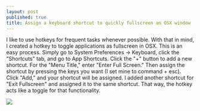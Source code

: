 ```yaml
---
layout: post
published: true
title: Assign a keyboard shortcut to quickly fullscreen an OSX window
---
```

I like to use hotkeys for frequent tasks whenever possible. With that in mind, I created a hotkey to toggle applications as fullscreen in OSX. This is an easy process. Simply go to System Preferences -> Keyboard, click the "Shortcuts" tab, and go to App Shortcuts. Click the "+" button to add a new shortcut. For the "Menu Title," enter "Enter Full Screen." Then assign the shortcut by pressing the keys you want (I set mine to command + esc). Click "Add," and your shortcut will be assigned. I added another shortcut for "Exit Fullscreen" and assigned it to the same shortcut. That way, the hotkey acts like a toggle for that functionality.

![]({{site.cdn_path}}/2014/10/22/Screenshot-2014-10-22-16.03.44.png)
